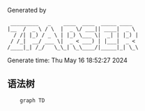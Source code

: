 Generated by 
```text
 _________   _    ____  ____  _____ ____  
|__  /  _ \ / \  |  _ \/ ___|| ____|  _ \ 
  / /| |_) / _ \ | |_) \___ \|  _| | |_) |
 / /_|  __/ ___ \|  _ < ___) | |___|  _ < 
/____|_| /_/   \_\_| \_\____/|_____|_| \_\

```
Generate time: Thu May 16 18:52:27 2024

## 语法树
```mermaid
	graph TD

```
